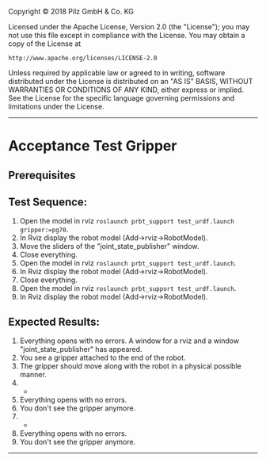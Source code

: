 Copyright © 2018 Pilz GmbH & Co. KG

Licensed under the Apache License, Version 2.0 (the "License");
you may not use this file except in compliance with the License.
You may obtain a copy of the License at

    http://www.apache.org/licenses/LICENSE-2.0

Unless required by applicable law or agreed to in writing, software
distributed under the License is distributed on an "AS IS" BASIS,
WITHOUT WARRANTIES OR CONDITIONS OF ANY KIND, either express or implied.
See the License for the specific language governing permissions and
limitations under the License.

---

# Acceptance Test Gripper

## Prerequisites

## Test Sequence:
  1. Open the model in rviz `roslaunch prbt_support test_urdf.launch gripper:=pg70`.
  2. In Rviz display the robot model (Add->rviz->RobotModel).
  3. Move the sliders of the "joint_state_publisher" window. 
  4. Close everything.
  5. Open the model in rviz `roslaunch prbt_support test_urdf.launch`.
  6. In Rviz display the robot model (Add->rviz->RobotModel).
  7. Close everything.
  8. Open the model in rviz `roslaunch prbt_support test_urdf.launch`.
  9. In Rviz display the robot model (Add->rviz->RobotModel).

## Expected Results:
  1. Everything opens with no errors. A window for a rviz and a window "joint_state_publisher" has appeared.
  2. You see a gripper attached to the end of the robot.
  3. The gripper should move along with the robot in a physical possible manner.
  4. - 
  5. Everything opens with no errors.
  6. You don't see the gripper anymore.
  7. -
  8. Everything opens with no errors.
  9. You don't see the gripper anymore.

---

